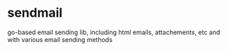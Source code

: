 # sendmail

go-based email sending lib, including html emails, attachements, etc and with various email sending methods

